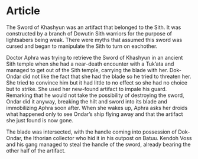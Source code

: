 # Article

The Sword of Khashyun was an artifact that belonged to the Sith.
It was constructed by a branch of Dowutin Sith warriors for the purpose of lightsabers being weak.
There were myths that assumed this sword was cursed and began to manipulate the Sith to turn on eachother.

Doctor Aphra was trying to retrieve the Sword of Khashyun in an ancient Sith temple when she had a near-death encounter with a Tuk’ata and managed to get out of the Sith temple, carrying the blade with her.
Dok-Ondar did not like the fact that she had the blade so he tried to threaten her.
She tried to convince him but it had little to no effect so she had no choice but to strike.
She used her new-found artifact to impale his guard.
Remarking that he would not take the possibility of destroying the sword, Ondar did it anyway, breaking the hilt and sword into its blade and immobilizing Aphra soon after.
When she wakes up, Aphra asks her droids what happened only to see Ondar’s ship flying away and that the artifact she just found is now gone.

The blade was intersected, with the handle coming into possession of Dok-Ondar, the Ithorian collector who hid it in his outpost on Batuu.
Kendoh Voss and his gang managed to steal the handle of the sword, already bearing the other half of the artifact.
